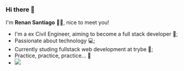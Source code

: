 ### Hi there  👋   
I'm **Renan Santiago** 👨‍💻, nice to meet you!

- I'm a ex Civil Engineer, aiming to become a full stack developer 🚀;
- Passionate about technology 💻;
- Currently studing fullstack web development at trybe 📝;
- Practice, practice, practice... 💪
- <img src="{https://camo.githubusercontent.com/9547b3f12a30957bbb1e919540c24e2cae5844320b916f95af4d7de0080470d1/68747470733a2f2f692e737461636b2e696d6775722e636f6d2f675645306a2e706e67}" />
